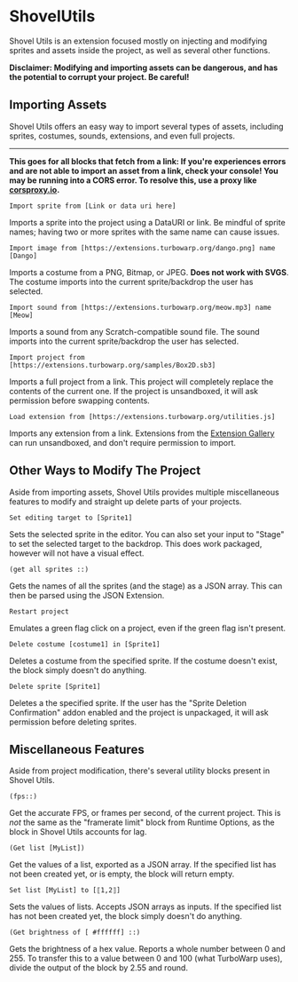 # ShovelUtils

Shovel Utils is an extension focused mostly on injecting and modifying sprites and assets inside the project, as well as several other functions.

**Disclaimer: Modifying and importing assets can be dangerous, and has the potential to corrupt your project. Be careful!**

## Importing Assets

Shovel Utils offers an easy way to import several types of assets, including sprites, costumes, sounds, extensions, and even full projects.

---

**This goes for all blocks that fetch from a link: If you're experiences errors and are not able to import an asset from a link, check your console! You may be running into a CORS error. To resolve this, use a proxy like [corsproxy.io](https://corsproxy.io).**

```scratch
Import sprite from [Link or data uri here]
```

Imports a sprite into the project using a DataURI or link. Be mindful of sprite names; having two or more sprites with the same name can cause issues.

```scratch
Import image from [https://extensions.turbowarp.org/dango.png] name [Dango]
```

Imports a costume from a PNG, Bitmap, or JPEG. **Does not work with SVGS**. The costume imports into the current sprite/backdrop the user has selected.

```scratch
Import sound from [https://extensions.turbowarp.org/meow.mp3] name [Meow]
```

Imports a sound from any Scratch-compatible sound file. The sound imports into the current sprite/backdrop the user has selected.

```scratch
Import project from [https://extensions.turbowarp.org/samples/Box2D.sb3]
```

Imports a full project from a link. This project will completely replace the contents of the current one. If the project is unsandboxed, it will ask permission before swapping contents.

```scratch
Load extension from [https://extensions.turbowarp.org/utilities.js]
```

Imports any extension from a link. Extensions from the [Extension Gallery](https://extensions.turbowarp.org) can run unsandboxed, and don't require permission to import.

## Other Ways to Modify The Project

Aside from importing assets, Shovel Utils provides multiple miscellaneous features to modify and straight up delete parts of your projects.

```scratch
Set editing target to [Sprite1]
```

Sets the selected sprite in the editor. You can also set your input to "Stage" to set the selected target to the backdrop. This does work packaged, however will not have a visual effect.

```scratch
(get all sprites ::)
```

Gets the names of all the sprites (and the stage) as a JSON array. This can then be parsed using the JSON Extension.

```scratch
Restart project
```

Emulates a green flag click on a project, even if the green flag isn't present.

```scratch
Delete costume [costume1] in [Sprite1]
```

Deletes a costume from the specified sprite. If the costume doesn't exist, the block simply doesn't do anything.

```scratch
Delete sprite [Sprite1]
```

Deletes a the specified sprite. If the user has the "Sprite Deletion Confirmation" addon enabled and the project is unpackaged, it will ask permission before deleting sprites.

## Miscellaneous Features

Aside from project modification, there's several utility blocks present in Shovel Utils.

```scratch
(fps::)
```

Get the accurate FPS, or frames per second, of the current project. This is *not* the same as the "framerate limit" block from Runtime Options, as the block in Shovel Utils accounts for lag.

```scratch
(Get list [MyList])
```

Get the values of a list, exported as a JSON array. If the specified list has not been created yet, or is empty, the block will return empty.

```scratch
Set list [MyList] to [⟦1,2⟧]
```

Sets the values of lists. Accepts JSON arrays as inputs. If the specified list has not been created yet, the block simply doesn't do anything.

```scratch
(Get brightness of [ #ffffff] ::)
```

Gets the brightness of a hex value. Reports a whole number between 0 and 255. To transfer this to a value between 0 and 100 (what TurboWarp uses), divide the output of the block by 2.55 and round.
